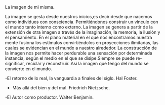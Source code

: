 La imagen de mi misma.

La imagen se gesta desde nuestros inicios,es decir desde que nacemos como individuos con consciencia. Permitiéndonos construir un vínculo con el mundo tanto interno como externo.
La imagen se genera a partir de la extensión de otra imagen a través de la imaginación, la memoria, la ilusión y el pensamiento. En el plano material en el que nos encontramos nuestra mente fusiona los estímulos convirtiéndolos en proyecciones ilimitadas, las cuales se evidencian en el mundo a nuestro alrededor.
La construcción de la imagen nos permite hacer perdurable una sensación por determinada instancia, según el medio en el que se disipe.Siempre se puede re-significar, reciclar y reconstruir. 
Así la imagen que tengo del mundo se convierte en el mundo.








-El retorno de lo real, la vanguardia a finales del siglo. Hal Foster.


- Más allá del bien y del mal. Friedrich Nietzsche.


-El Autor como productor. Walter Benjamin.

